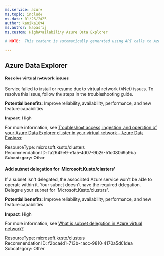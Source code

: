 ```yaml
---
ms.service: azure
ms.topic: include
ms.date: 01/26/2025
author: kanika1894
ms.author: kapasrij
ms.custom: HighAvailability Azure Data Explorer
  
# NOTE:  This content is automatically generated using API calls to Azure. Any edits made on these files will be overwritten in the next run of the script. 
  
---
```

  
## Azure Data Explorer  
  
<!--fa2649e9-e1a5-4d07-9b26-51c080d9a9ba_begin-->

#### Resolve virtual network issues  
  
Service failed to install or resume due to virtual network (VNet) issues. To resolve this issue, follow the steps in the troubleshooting guide.   
  
**Potential benefits**: Improve reliability, availability, performance, and new feature capabilities  

**Impact:** High
  
For more information, see [Troubleshoot access, ingestion, and operation of your Azure Data Explorer cluster in your virtual network - Azure Data Explorer ](/azure/data-explorer/vnet-deploy-troubleshoot)  

ResourceType: microsoft.kusto/clusters  
Recommendation ID: fa2649e9-e1a5-4d07-9b26-51c080d9a9ba  
Subcategory: Other

<!--fa2649e9-e1a5-4d07-9b26-51c080d9a9ba_end-->

<!--f2bcadd1-713b-4acc-9810-4170a5d01dea_begin-->

#### Add subnet delegation for 'Microsoft.Kusto/clusters'  
  
If a subnet isn't delegated, the associated Azure service won't be able to operate within it. Your subnet doesn't have the required delegation. Delegate your subnet for 'Microsoft.Kusto/clusters'.  
  
**Potential benefits**: Improve reliability, availability, performance, and new feature capabilities  

**Impact:** High
  
For more information, see [What is subnet delegation in Azure virtual network? ](/azure/virtual-network/subnet-delegation-overview)  

ResourceType: microsoft.kusto/clusters  
Recommendation ID: f2bcadd1-713b-4acc-9810-4170a5d01dea  
Subcategory: Other

<!--f2bcadd1-713b-4acc-9810-4170a5d01dea_end-->

<!--articleBody-->
